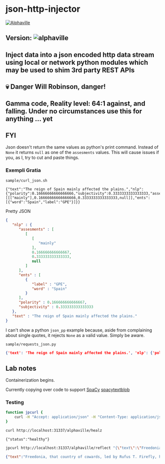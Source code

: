 # json-http-injector

[![Alphaville](https://github.com/CodeAKrome/json-http-injector/actions/workflows/main.yml/badge.svg)](https://github.com/CodeAKrome/json-http-injector/actions/workflows/main.yml)

## Version: ![alphaville](https://user-images.githubusercontent.com/44734955/227808001-3c82808d-3909-488a-bb6f-385c8c19edb8.png)

## Inject data into a json encoded http data stream using local or network python modules which may be used to shim 3rd party REST APIs

## :skull: **Danger Will Robinson, danger!**

## Gamma code, Reality level: 64:1 against, and falling. Under no circumstances use this for anything ... yet

## FYI

Json doesn't return the same values as python's print command. Instead of `None` it returns `null` as one of the `assesments` values. This will cause issues if you, as I, try to cut and paste things.

### Exempli Gratia

```sh
sample/curl_json.sh
```

```text
{"text":"The reign of Spain mainly affected the plains.","nlp":{"polarity":0.16666666666666666,"subjectivity":0.3333333333333333,"assesments":[[["mainly"],0.16666666666666666,0.3333333333333333,null]],"ents":[{"word":"Spain","label":"GPE"}]}}
```

Pretty JSON

```json
{
   "nlp" : {
      "assesments" : [
         [
            [
               "mainly"
            ],
            0.166666666666667,
            0.333333333333333,
            null
         ]
      ],
      "ents" : [
         {
            "label" : "GPE",
            "word" : "Spain"
         }
      ],
      "polarity" : 0.166666666666667,
      "subjectivity" : 0.333333333333333
   },
   "text" : "The reign of Spain mainly affected the plains."
}
```

I can't show a python `json_pp` example because, aside from complaining about single quotes, it rejects `None` as a valid value. Simply be aware.

```sh
sample/requests_json.py
```

```json
{'text': 'The reign of Spain mainly affected the plains.', 'nlp': {'polarity': 0.16666666666666666, 'subjectivity': 0.3333333333333333, 'assesments': [[['mainly'], 0.16666666666666666, 0.3333333333333333, None]], 'ents': [{'word': 'Spain', 'label': 'GPE'}]}}
```

## Lab notes

Containerization begins.

Currently copying over code to support [SpaCy](https://spacy.io/) [spacytextblob](https://spacy.io/universe/project/spacy-textblob)

### Testing

```zsh
function jpcurl {
    curl -H "Accept: application/json" -H "Content-Type: application/json" -X POST -d $2 $1
}
```

```sh
curl http://localhost:31337/alphaville/healz
```

```text
{"status":"healthy"}
```

```sh
jpcurl http://localhost:31337/alphaville/reflect "{\"text\":\"Freedonia, that country of cowards, led by Rufus T. Firefly, has committed a dastardly deed by cravenly surendering to the Librarian's Assc. of Communicado.\"}"
```

```json
{"text":"Freedonia, that country of cowards, led by Rufus T. Firefly, has committed a dastardly deed by cravenly surendering to the Librarian's Assc. of Communicado.","nlp":{"polarity":0.0,"subjectivity":0.0,"assesments":[],"ents":[{"word":"Freedonia","label":"GPE"},{"word":"Rufus T. Firefly","label":"PERSON"},{"word":"Communicado","label":"ORG"}]}}
```
